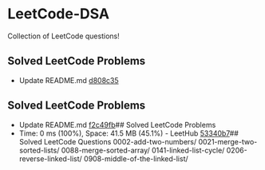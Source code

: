 # LeetCode-DSA
Collection of LeetCode questions!

## Solved LeetCode Problems
- Update README.md [d808c35](https://github.com/kushalpatel2210/LeetCode/commit/d808c3522a6944654d5f9a3724086a02d7599d3a)
## Solved LeetCode Problems
- Update README.md [f2c49fb](https://github.com/kushalpatel2210/LeetCode/commit/f2c49fbdf6c702954d7b0915e996ffb111d62e61)## Solved LeetCode Problems
- Time: 0 ms (100%), Space: 41.5 MB (45.1%) - LeetHub [53340b7](https://github.com/kushalpatel2210/LeetCode/commit/53340b71c6e9fd44c2abafea43d60ac2f3372782)## Solved LeetCode Questions
0002-add-two-numbers/
0021-merge-two-sorted-lists/
0088-merge-sorted-array/
0141-linked-list-cycle/
0206-reverse-linked-list/
0908-middle-of-the-linked-list/
